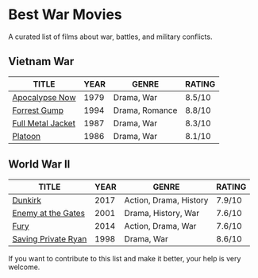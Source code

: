 # Best War Movies

A curated list of films about war, battles, and military conflicts.

## Vietnam War

| TITLE                                                      | YEAR | GENRE          | RATING |
| ---------------------------------------------------------- | ---- | -------------- | ------ |
| [Apocalypse Now](https://www.imdb.com/title/tt0078788/)    | 1979 | Drama, War     | 8.5/10 |
| [Forrest Gump](https://www.imdb.com/title/tt0109830/)      | 1994 | Drama, Romance | 8.8/10 |
| [Full Metal Jacket](https://www.imdb.com/title/tt0093058/) | 1987 | Drama, War     | 8.3/10 |
| [Platoon](https://www.imdb.com/title/tt0091763/)           | 1986 | Drama, War     | 8.1/10 |

## World War II

| TITLE                                                        | YEAR | GENRE                  | RATING |
| ------------------------------------------------------------ | ---- | ---------------------- | ------ |
| [Dunkirk](https://www.imdb.com/title/tt5013056/)             | 2017 | Action, Drama, History | 7.9/10 |
| [Enemy at the Gates](https://www.imdb.com/title/tt0215750/)  | 2001 | Drama, History, War    | 7.6/10 |
| [Fury](https://www.imdb.com/title/tt2713180/)                | 2014 | Action, Drama, War     | 7.6/10 |
| [Saving Private Ryan](https://www.imdb.com/title/tt0120815/) | 1998 | Drama, War             | 8.6/10 |

If you want to contribute to this list and make it better, your help is very welcome.
